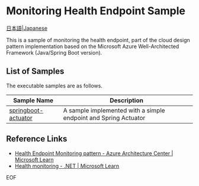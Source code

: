 # Monitoring Health Endpoint Sample

[日本語|Japanese](./README_ja.md)


This is a sample of monitoring the health endpoint, part of the cloud design pattern implementation based on the Microsoft Azure Well-Architected Framework (Java/Spring Boot version).

## List of Samples

The executable samples are as follows.

| Sample Name                                            | Description                                                     |
| ------------------------------------------------------ | --------------------------------------------------------------- |
| [springboot-actuator](./springboot-actuator/README.md) | A sample implemented with a simple endpoint and Spring Actuator |

## Reference Links

- [Health Endpoint Monitoring pattern - Azure Architecture Center | Microsoft Learn](https://learn.microsoft.com/en-us/azure/architecture/patterns/health-endpoint-monitoring)
- [Health monitoring - .NET | Microsoft Learn](https://learn.microsoft.com/en-us/dotnet/architecture/microservices/implement-resilient-applications/monitor-app-health)

EOF